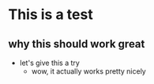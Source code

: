 # This is a test

## why this should work great

* let's give this a try
    * wow, it actually works pretty nicely
